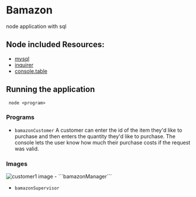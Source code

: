 # Bamazon
node application with sql

## Node included Resources:
- [mysql](https://www.npmjs.com/package/mysql)
- [inquirer](https://www.npmjs.com/package/inquirer)
- [console.table](https://www.npmjs.com/package/console.table)

## Running the application
``` node <program>```

### Programs
- ```bamazonCustomer```
 A customer can enter the id of the item they'd like to purchase and then enters the quantity they'd like to purchase. The console lets the user know how much their purchase costs if the request was valid.
 ### Images
 <img src="images/customer1.png" alt="customer1 image">
- ```bamazonManager```

- ```bamazonSupervisor```
